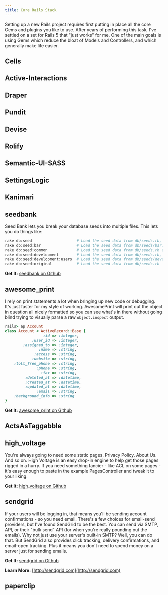 ```yaml
---
title: Core Rails Stack
---
```


Setting up a new Rails project requires first putting in place all the core Gems and plugins you like to use. After years
of performing this task, I've settled on a set for Rails 5 that "just works" for me. One of the main goals is using Gems
which reduce the bloat of Models and Controllers, and which generally make life easier.


## Cells

## Active-Interactions

## Draper

## Pundit

## Devise

## Rolify

## Semantic-UI-SASS

## SettingsLogic

## Kanimari

## seedbank

Seed Bank lets you break your database seeds into multiple files. This lets you do things like:

```bash
rake db:seed                    # Load the seed data from db/seeds.rb, db/seeds/*.seeds.rb and db/seeds/ENVIRONMENT/*.seeds.rb. ENVIRONMENT is the current environment in Rails.env.
rake db:seed:bar                # Load the seed data from db/seeds/bar.seeds.rb
rake db:seed:common             # Load the seed data from db/seeds.rb and db/seeds/*.seeds.rb.
rake db:seed:development        # Load the seed data from db/seeds.rb, db/seeds/*.seeds.rb and db/seeds/development/*.seeds.rb.
rake db:seed:development:users  # Load the seed data from db/seeds/development/users.seeds.rb
rake db:seed:original           # Load the seed data from db/seeds.rb
```

**Get It:** [seedbank on Github](https://github.com/james2m/seedbank)

## awesome_print

I rely on print statements a lot when bringing up new code or debugging. It's just faster for my style of working. AwesomePrint will
print out the object in question all nicely formatted so you can see what's in there without going blind trying to visually
parse a raw `object.inspect` output.

```ruby
rails> ap Account
class Account < ActiveRecord::Base {
                 :id => :integer,
            :user_id => :integer,
        :assigned_to => :integer,
               :name => :string,
             :access => :string,
            :website => :string,
    :toll_free_phone => :string,
              :phone => :string,
                :fax => :string,
         :deleted_at => :datetime,
         :created_at => :datetime,
         :updated_at => :datetime,
              :email => :string,
    :background_info => :string
}
```

**Get It:** [awesome_print on Github](https://github.com/awesome-print/awesome_print)

## ActsAsTaggabble

## high_voltage

You're always going to need some static pages. Privacy Policy. About Us. And so on. High Voltage is an easy drop-in engine
to help get those pages rigged in a hurry. If you need something fancier - like ACL on some pages - it's easy enough to
paste in the example PagesController and tweak it to your liking.

**Get It:** [high_voltage on Github](https://github.com/thoughtbot/high_voltage)

## sendgrid

If your users will be logging in, that means you'll be sending account confirmations - so you need email. There's a few
choices for email-send providers, but I've found SendGrid to be the best. You can send via SMTP, API, or their "bulk send" API
(for when you're really pounding out the emails). Why not just use your server's built-in SMTP? Well, you can do that. But SendGrid
also provides click tracking, delivery confirmations, and email-open tracking. Plus it means you don't need to spend money
on a server just for sending emails.

**Get It:** [sendgrid on Github](https://github.com/stephenb/sendgrid)

**Learn More:** [http://sendgrid.com](http://sendgrid.com)

## paperclip
